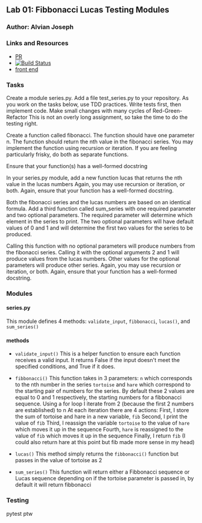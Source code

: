 ## Lab 01: Fibbonacci Lucas Testing Modules

### Author: Alvian Joseph

### Links and Resources
* [PR]()
* [![Build Status](https://www.travis-ci.com/alvian-401-advanced-javascript/lab-13-bearer-auth.svg?branch=master)](https://www.travis-ci.com/alvian-401-advanced-javascript/lab-13-bearer-auth)
* [front end]()

### Tasks
Create a module series.py.
Add a file test_series.py to your repository. As you work on the tasks below, use TDD practices. Write tests first, then implement code. Make small changes with many cycles of Red-Green-Refactor
This is not an overly long assignment, so take the time to do the testing right.

Create a function called fibonacci. The function should have one parameter n. The function should return the nth value in the fibonacci series. You may implement the function using recursion or iteration. If you are feeling particularly frisky, do both as separate functions.

Ensure that your function(s) has a well-formed docstring

In your series.py module, add a new function lucas that returns the nth value in the lucas numbers Again, you may use recursion or iteration, or both. Again, ensure that your function has a well-formed docstring.

Both the fibonacci series and the lucas numbers are based on an identical formula. Add a third function called sum_series with one required parameter and two optional parameters. The required parameter will determine which element in the series to print. The two optional parameters will have default values of 0 and 1 and will determine the first two values for the series to be produced.

Calling this function with no optional parameters will produce numbers from the fibonacci series. Calling it with the optional arguments 2 and 1 will produce values from the lucas numbers. Other values for the optional parameters will produce other series. Again, you may use recursion or iteration, or both. Again, ensure that your function has a well-formed docstring.

### Modules
#### series.py
  This module defines 4 methods: ```validate_input```, ```fibbonacci```, ```lucas()```, and ```sum_series()```
  #### methods
  * ```validate_input()```
    This is a helper function to ensure each function receives a valid input. It returns False if the input doesn't meet the specified conditions, and True if it does.

  * ```fibbonacci()```
    This function takes in 3 parameters:
      ```n``` which corresponds to the nth number in the series
      ```tortoise``` and ```hare``` which correspond to the starting pair of numbers for the series. By default these 2 values are equal to 0 and 1 respectively, the starting numbers for a fibbonacci sequence.
      Using a for loop I iterate from 2 (because the first 2 numbers are established) to n
      At each iteration there are 4 actions:
        First, I store the sum of tortoise and hare in a new variable, ```fib```
        Second, I print the value of ```fib```
        Third, I reassign the variable ```tortoise``` to the value of ```hare``` which moves it up in the sequence
        Fourth, ```hare``` is reassigned to the value of ```fib``` which moves it up in the sequence
        Finally, I return ```fib``` (I could also return hare at this point but fib made more sense in my head)


  * ```lucas()```
    This method simply returns the ```fibbonacci()``` function but passes in the value of tortoise as 2


  * ```sum_series()```
    This function will return either a Fibbonacci sequence or Lucas sequence depending on if the tortoise parameter is passed in, by default it will return fibbonacci

### Testing
  pytest
  ptw
  

